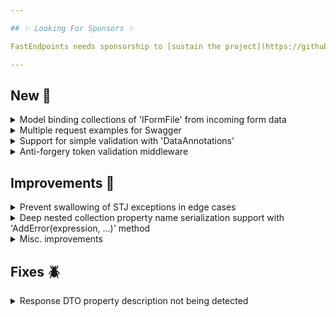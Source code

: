 ```yaml
---

## ✨ Looking For Sponsors ✨

FastEndpoints needs sponsorship to [sustain the project](https://github.com/FastEndpoints/FastEndpoints/issues/449). Please help out if you can.

---
```


[//]: # (<details><summary>title text</summary></details>)

## New 🎉

<details><summary>Model binding collections of 'IFormFile' from incoming form data</summary>

The following types of properties can now be automatically model bound from `file` form data fields.

```csharp
class Request
{
    public IEnumerable<IFormFile> Cars { get; set; }
    public List<IFormFile> Boats { get; set; }    
    public IFormFileCollection Jets { get; set; }
}
```

When submitting collections of form files, the incoming field names can be one of the following 3 formats:

|     | Format One | Format Two | Format Three |
|-----|------------|------------|--------------|
| # 1 | Cars       | Boats[1]   | Jets[]       |
| # 2 | Cars       | Boats[2]   | Jets[]       |

</details>

<details><summary>Multiple request examples for Swagger</summary>

Multiple examples for the request DTO can be specified by either setting the `ExampleRequest` property of the Summary class multiple times or adding to
the `RequestExamples` collection like so:

```csharp
Summary(s =>
{
    s.ExampleRequest = new MyRequest {...};  
    s.ExampleRequest = new MyRequest {...};
    s.RequestExamples.Add(new MyRequest {...});
});
```

</details>

<details><summary>Support for simple validation with 'DataAnnotations'</summary>

```csharp
sealed class Request
{
    [Required, StringLength(10, MinimumLength = 2)]
    public string Name { get; set; }
}

//can be used together with `FluentValidations` rules if need be

sealed class MyValidator : Validator<Request>
{
    public MyValidator()
    {
        RuleFor(x => x.Id).InclusiveBetween(10, 100);
    }
}
```

Note: there's no swagger integration for data annotations.

Thank you Wàn Yǎhǔ for the [contribution](https://github.com/FastEndpoints/FastEndpoints/pull/500).

</details>

<details><summary>Anti-forgery token validation middleware</summary>

Please see the [documentation page](https://fast-endpoints.com/docs/security#csrf-protection-for-form-submissions-antiforgery-tokens) for details of this feature.

Thank you Wàn Yǎhǔ for the [contribution](https://github.com/FastEndpoints/FastEndpoints/pull/509).

</details>

## Improvements 🚀

<details><summary>Prevent swallowing of STJ exceptions in edge cases</summary>

If STJ throws internally after it has started writing to the response stream, those exceptions will no longer be swallowed.
This can happen in rare cases such as when the DTO being serialized has an infinite recursion depth issue.

</details>

<details><summary>Deep nested collection property name serialization support with 'AddError(expression, ...)' method</summary>

When doing a manual add error call like this:

```csharp
AddError(r => r.ObjectArray[i].Test, "Some error message");
```

Previous output was:

![](https://github.com/FastEndpoints/FastEndpoints/assets/10120072/99b866ff-30bb-4ec7-bf19-7957ecc1b882)

New output:

![](https://github.com/FastEndpoints/FastEndpoints/assets/10120072/b4d14887-bb99-4654-9e75-6fa31741f27e)

Thank you Mattis Bratland for the [contribution](https://github.com/FastEndpoints/FastEndpoints/pull/506)

</details>

<details><summary>Misc. improvements</summary>

- Upgrade dependencies to latest

</details>

## Fixes 🪲

<details><summary>Response DTO property description not being detected</summary>

When the response DTO property description was provided by a lambda expression and the respective DTO property is also decorated with `[JsonPropertyName]` attribute,
the Swagger operation processor was not correctly setting the property description in generated Swagger spec. See #511 for more details.

</details>

[//]: # (## Minor Breaking Change ⚠️)